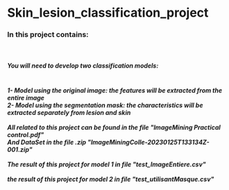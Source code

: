 # Skin_lesion_classification_project

<h3>In this project contains:</h3> <br>

<h5>You will need to develop two classification models:</h5>
<h5><br>
1- Model using the original image: the features will be extracted from the entire image<br>
2- Model using the segmentation mask: the characteristics will be extracted separately from
lesion and skin<br><br>
All related to this project can be found in the file "ImageMining Practical control.pdf" <br>
And DataSet in the file .zip "ImageMiningColle-20230125T133134Z-001.zip" <br><br>
The result of this project for model 1 in file "test_ImageEntiere.csv" <br><br>
the result of this project for model 2 in file "test_utilisantMasque.csv"
</h5>

